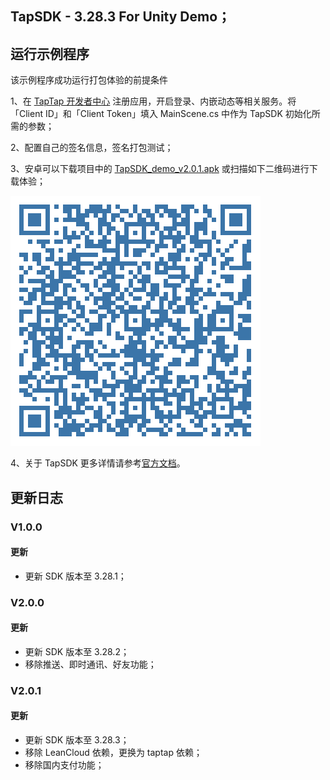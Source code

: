 ## TapSDK - 3.28.3 For Unity Demo；

## 运行示例程序

该示例程序成功运行打包体验的前提条件

1、在 [TapTap 开发者中心](https://developer.taptap.com/) 注册应用，开启登录、内嵌动态等相关服务。将「Client ID」和「Client Token」填入 MainScene.cs 中作为 TapSDK 初始化所需的参数；

2、配置自己的签名信息，签名打包测试；

3、安卓可以下载项目中的 [TapSDK_demo_v2.0.1.apk](https://capacity-files.lcfile.com/0vkkVqx532tik5mjYaBm1B1YEYfIpPVP/Tds_demo_v2.0.1.apk) 或扫描如下二维码进行下载体验；

![Demo 下载图片](tapsdk_unity.png)

4、关于 TapSDK 更多详情请参考[官方文档](https://developer.taptap.com/docs/sdk/)。

## 更新日志

### V1.0.0

#### 更新
- 更新 SDK 版本至 3.28.1；

### V2.0.0

#### 更新
- 更新 SDK 版本至 3.28.2；
- 移除推送、即时通讯、好友功能；

### V2.0.1

#### 更新
- 更新 SDK 版本至 3.28.3；
- 移除 LeanCloud 依赖，更换为 taptap 依赖；
- 移除国内支付功能；